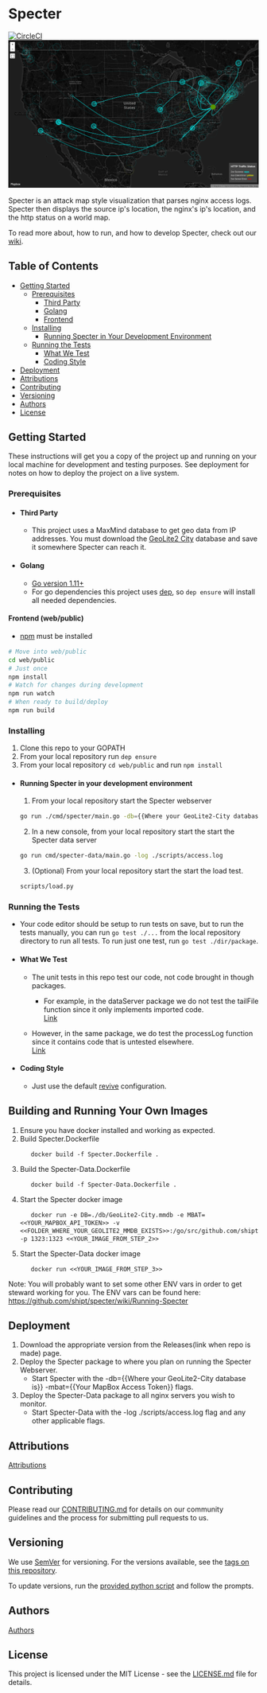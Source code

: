 # Specter 
[![CircleCI](https://circleci.com/gh/shipt/specter/tree/master.svg?style=svg&circle-token=00862a45c139d2a1a28c93ca104e38a7a6e3e83e)](https://circleci.com/gh/shipt/specter/tree/master)
![Specter Screenshot](/readmeFiles/SpecterScreenShot.gif)

Specter is an attack map style visualization that parses nginx access logs. Specter then displays the source ip's location, the nginx's ip's location, and the http status on a world map. 

To read more about, how to run, and how to develop Specter, check out our [wiki](https://github.com/shipt/specter/wiki).

## Table of Contents
  - [Getting Started](#getting-started)
    - [Prerequisites](#prerequisites)
      - [Third Party](#third-party)
      - [Golang](#golang)
      - [Frontend](#frontend-web/public)
    - [Installing](#installing)
      - [Running Specter in Your Development Environment](#running-specter-in-your-development-environment)
    - [Running the Tests](#running-the-tests)
      - [What We Test](#what-we-test)
      - [Coding Style](#coding-style)
  - [Deployment](#deployment)
  - [Attributions](#attributions)
  - [Contributing](#contributing)
  - [Versioning](#versioning)
  - [Authors](#authors)
  - [License](#license)

## Getting Started

These instructions will get you a copy of the project up and running on your local machine for development and testing purposes. See deployment for notes on how to deploy the project on a live system.

### Prerequisites
- #### Third Party
   - This project uses a MaxMind database to get geo data from IP addresses. You must download the [GeoLite2 City](https://dev.maxmind.com/geoip/geoip2/geolite2/) database and save it somewhere Specter can reach it.


- #### Golang
   - [Go version 1.11+](https://golang.org/)  
   - For go dependencies this project uses [dep](https://github.com/golang/dep), so ```dep ensure``` will install all needed dependencies. 

#### Frontend (web/public)
   - [npm](https://www.npmjs.com) must be installed

```bash
# Move into web/public
cd web/public
# Just once 
npm install
# Watch for changes during development
npm run watch
# When ready to build/deploy
npm run build
```

### Installing

1. Clone this repo to your GOPATH
2. From your local repository run ```dep ensure```
3. From your local repository ```cd web/public``` and run ```npm install```

- #### Running Specter in your development environment

   1. From your local repository start the Specter webserver
   ```bash
   go run ./cmd/specter/main.go -db={{Where your GeoLite2-City database is}} -mbat={{Your MapBox Access Token}}
    ```
   2. In a new console, from your local repository start the start the Specter data server
   ```bash
   go run cmd/specter-data/main.go -log ./scripts/access.log
   ```
   3. (Optional) From your local repository start the start the load test.
   ```bash
   scripts/load.py
   ```

### Running the Tests

- Your code editor should be setup to run tests on save, but to run the tests manually, you can run ```go test ./...``` from the local repository directory to run all tests. To run just one test, run ```go test ./dir/package```.

- #### What We Test

   - The unit tests in this repo test our code, not code brought in though packages. 

      - For example, in the dataServer package we do not test the tailFile function since it only implements imported code.   
[Link](internal/dataServer/dataServer.go#L86)  
   - However, in the same package, we do test the processLog function since it contains code that is untested elsewhere.   
[Link](internal/dataServer/dataServer.go#L92)

- #### Coding Style

   - Just use the default [revive](https://github.com/mgechev/revive) configuration.

## Building and Running Your Own Images

1. Ensure you have docker installed and working as expected. 
2. Build Specter.Dockerfile
   ```
      docker build -f Specter.Dockerfile .
   ```
3. Build the Specter-Data.Dockerfile
   ```
      docker build -f Specter-Data.Dockerfile .
   ```
4. Start the Specter docker image
   ```
      docker run -e DB=./db/GeoLite2-City.mmdb -e MBAT=<<YOUR_MAPBOX_API_TOKEN>> -v <<FOLDER_WHERE_YOUR_GEOLITE2_MMDB_EXISTS>>:/go/src/github.com/shipt/specter/db -p 1323:1323 <<YOUR_IMAGE_FROM_STEP_2>>
   ```
5. Start the Specter-Data docker image
   ```
      docker run <<YOUR_IMAGE_FROM_STEP_3>>
   ```

Note: You will probably want to set some other ENV vars in order to get steward working for you. The ENV vars can be found here: https://github.com/shipt/specter/wiki/Running-Specter

## Deployment

1. Download the appropriate version from the Releases(link when repo is made) page.
2. Deploy the Specter package to where you plan on running the Specter Webserver.  
    - Start Specter with the -db={{Where your GeoLite2-City database is}} -mbat={{Your MapBox Access Token}} flags.
3. Deploy the Specter-Data package to all nginx servers you wish to monitor.
    - Start Specter-Data with the -log ./scripts/access.log flag and any other applicable flags.


## Attributions

[Attributions](ATTRIBUTIONS.md)

## Contributing

Please read our [CONTRIBUTING.md](./CONTRIBUTING.md) for details on our community guidelines and the process for submitting pull requests to us.

## Versioning

We use [SemVer](http://semver.org/) for versioning. For the versions available, see the [tags on this repository](https://github.com/shipt/specter/tags).

To update versions, run the [provided python script](scripts/version.py) and follow the prompts.

## Authors

[Authors](AUTHORS.md)

## License

This project is licensed under the MIT License - see the [LICENSE.md](LICENSE.md) file for details.
